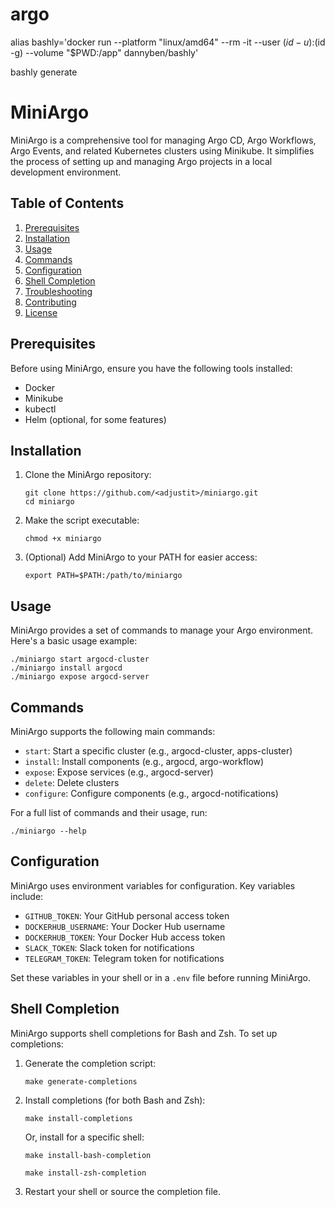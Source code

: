 # argo

alias bashly='docker run --platform "linux/amd64" --rm -it --user $(id -u):$(id -g) --volume "$PWD:/app" dannyben/bashly'

bashly generate




# MiniArgo

MiniArgo is a comprehensive tool for managing Argo CD, Argo Workflows, Argo Events, and related Kubernetes clusters using Minikube. It simplifies the process of setting up and managing Argo projects in a local development environment.

## Table of Contents

1. [Prerequisites](#prerequisites)
2. [Installation](#installation)
3. [Usage](#usage)
4. [Commands](#commands)
5. [Configuration](#configuration)
6. [Shell Completion](#shell-completion)
7. [Troubleshooting](#troubleshooting)
8. [Contributing](#contributing)
9. [License](#license)

## Prerequisites

Before using MiniArgo, ensure you have the following tools installed:

- Docker
- Minikube
- kubectl
- Helm (optional, for some features)

## Installation

1. Clone the MiniArgo repository:
   ```
   git clone https://github.com/<adjustit>/miniargo.git
   cd miniargo
   ```

2. Make the script executable:
   ```
   chmod +x miniargo
   ```

3. (Optional) Add MiniArgo to your PATH for easier access:
   ```
   export PATH=$PATH:/path/to/miniargo
   ```

## Usage

MiniArgo provides a set of commands to manage your Argo environment. Here's a basic usage example:

```
./miniargo start argocd-cluster
./miniargo install argocd
./miniargo expose argocd-server
```

## Commands

MiniArgo supports the following main commands:

- `start`: Start a specific cluster (e.g., argocd-cluster, apps-cluster)
- `install`: Install components (e.g., argocd, argo-workflow)
- `expose`: Expose services (e.g., argocd-server)
- `delete`: Delete clusters
- `configure`: Configure components (e.g., argocd-notifications)

For a full list of commands and their usage, run:

```
./miniargo --help
```

## Configuration

MiniArgo uses environment variables for configuration. Key variables include:

- `GITHUB_TOKEN`: Your GitHub personal access token
- `DOCKERHUB_USERNAME`: Your Docker Hub username
- `DOCKERHUB_TOKEN`: Your Docker Hub access token
- `SLACK_TOKEN`: Slack token for notifications
- `TELEGRAM_TOKEN`: Telegram token for notifications

Set these variables in your shell or in a `.env` file before running MiniArgo.

## Shell Completion

MiniArgo supports shell completions for Bash and Zsh. To set up completions:

1. Generate the completion script:
   ```
   make generate-completions
   ```

2. Install completions (for both Bash and Zsh):
   ```
   make install-completions
   ```

   Or, install for a specific shell:
   ```
   make install-bash-completion
   ```
   ```
   make install-zsh-completion
   ```

3. Restart your shell or source the completion file.

